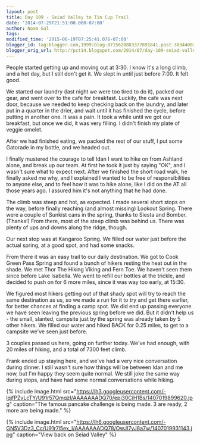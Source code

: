 ```yaml
---
layout: post
title: Day 109 - Seiad Valley to Tin Cup Trail
date: '2014-07-29T21:51:00.000-07:00'
author: Noam Gal
tags:
modified_time: '2015-06-19T07:25:41.076-07:00'
blogger_id: tag:blogger.com,1999:blog-8715620883377891841.post-3034400247979020190
blogger_orig_url: http://pct14.blogspot.com/2014/07/day-109-seiad-valley-to-tin-cup-trail.html
---
```

People started getting up and moving out at 3:30. I know it's a long climb, and a hot day, but I still don't get it. We slept in until just before 7:00. It felt good.

We started our laundry (last night we were too tired to do it), packed our gear, and went over to the cafe for breakfast. Luckily, the cafe was next door, because we needed to keep checking back on the laundry, and later put in a quarter in the drier, and wait until it has finished the cycle, before putting in another one. It was a pain. It took a while until we got our breakfast, but once we did, it was very filling. I didn't finish my plate of veggie omelet.

After we had finished eating, we packed the rest of our stuff, I put some Gatorade in my bottle, and we headed out.

I finally mustered the courage to tell Idan I want to hike on from Ashland alone, and break up our team. At first he took it just by saying "OK", and I wasn't sure what to expect next. After we finished the short road walk, he finally asked me why, and I explained I wanted to be free of responsibilities to anyone else, and to feel how it was to hike alone, like I did on the AT all those years ago. I assured him it's not anything that he had done.

The climb was steep and hot, as expected. I made several short stops on the way, before finally reaching (and almost missing) Lookout Spring. There were a couple of Sunkist cans in the spring, thanks to Siesta and Bomber. (Thanks!) From there, most of the steep climb was behind us. There was plenty of ups and downs along the ridge, though.

Our next stop was at Kangaroo Spring. We filled our water just before the actual spring, at a good spot, and had some snacks.

From there it was an easy trail to our daily destination. We got to Cook Green Pass Spring and found a bunch of hikers resting the heat out in the shade. We met Thor The Hiking Viking and Fern Toe. We haven't seen them since before Lake Isabella. We went to refill our bottles at the trickle, and decided to push on for 6 more miles, since it was way too early, at 15:30.

We figured most hikers getting out of that shady spot will try to reach the same destination as us, so we made a run for it to try and get there earlier, for better chances at finding a camp spot. We did end up passing everyone we have seen leaving the previous spring before we did. But it didn't help us - the small, slanted, campsite just by the spring was already taken by 5 other hikers. We filled our water and hiked BACK for 0.25 miles, to get to a campsite we've seen just before.

3 couples passed us here, going on further today. We've had enough, with 20 miles of hiking, and a total of 7300 feet climb.

Frank ended up staying here, and we've had a very nice conversation during dinner. I still wasn't sure how things will be between Idan and me now, but I'm happy they seem quite normal. We still joke the same way during stops, and have had some normal conversations while hiking.

{% include image.html src="https://lh3.googleusercontent.com/-lqjfPZvLcTY/U91r57QmqzI/AAAAAAADQ70/epj30CiH1Bs/1407019899620.jpg" caption="The famous pancake challenge is being made. 3 are ready, 2 more are being made." %}

{% include image.html src="https://lh6.googleusercontent.com/-GN5V3Dz3_Cc/U91r7l5ex_I/AAAAAAADQ78/OwJI7yJ8a7w/1407019931143.jpg" caption="View back on Seiad Valley" %}
